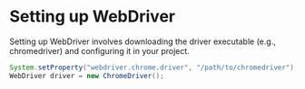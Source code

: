 
# Setting up WebDriver

Setting up WebDriver involves downloading the driver executable (e.g., chromedriver) and configuring it in your project.

```java
System.setProperty("webdriver.chrome.driver", "/path/to/chromedriver");
WebDriver driver = new ChromeDriver();
